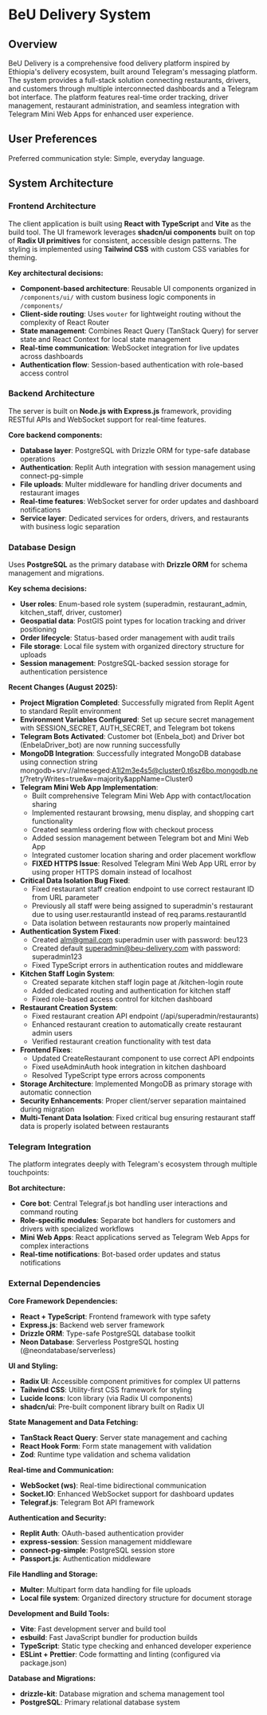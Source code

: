 # BeU Delivery System

## Overview

BeU Delivery is a comprehensive food delivery platform inspired by Ethiopia's delivery ecosystem, built around Telegram's messaging platform. The system provides a full-stack solution connecting restaurants, drivers, and customers through multiple interconnected dashboards and a Telegram bot interface. The platform features real-time order tracking, driver management, restaurant administration, and seamless integration with Telegram Mini Web Apps for enhanced user experience.

## User Preferences

Preferred communication style: Simple, everyday language.

## System Architecture

### Frontend Architecture
The client application is built using **React with TypeScript** and **Vite** as the build tool. The UI framework leverages **shadcn/ui components** built on top of **Radix UI primitives** for consistent, accessible design patterns. The styling is implemented using **Tailwind CSS** with custom CSS variables for theming.

**Key architectural decisions:**
- **Component-based architecture**: Reusable UI components organized in `/components/ui/` with custom business logic components in `/components/`
- **Client-side routing**: Uses `wouter` for lightweight routing without the complexity of React Router
- **State management**: Combines React Query (TanStack Query) for server state and React Context for local state management
- **Real-time communication**: WebSocket integration for live updates across dashboards
- **Authentication flow**: Session-based authentication with role-based access control

### Backend Architecture
The server is built on **Node.js with Express.js** framework, providing RESTful APIs and WebSocket support for real-time features.

**Core backend components:**
- **Database layer**: PostgreSQL with Drizzle ORM for type-safe database operations
- **Authentication**: Replit Auth integration with session management using connect-pg-simple
- **File uploads**: Multer middleware for handling driver documents and restaurant images
- **Real-time features**: WebSocket server for order updates and dashboard notifications
- **Service layer**: Dedicated services for orders, drivers, and restaurants with business logic separation

### Database Design
Uses **PostgreSQL** as the primary database with **Drizzle ORM** for schema management and migrations.

**Key schema decisions:**
- **User roles**: Enum-based role system (superadmin, restaurant_admin, kitchen_staff, driver, customer)
- **Geospatial data**: PostGIS point types for location tracking and driver positioning
- **Order lifecycle**: Status-based order management with audit trails
- **File storage**: Local file system with organized directory structure for uploads
- **Session management**: PostgreSQL-backed session storage for authentication persistence

**Recent Changes (August 2025):**
- **Project Migration Completed**: Successfully migrated from Replit Agent to standard Replit environment
- **Environment Variables Configured**: Set up secure secret management with SESSION_SECRET, AUTH_SECRET, and Telegram bot tokens
- **Telegram Bots Activated**: Customer bot (Enbela_bot) and Driver bot (EnbelaDriver_bot) are now running successfully
- **MongoDB Integration**: Successfully integrated MongoDB database using connection string mongodb+srv://almeseged:A1l2m3e4s5@cluster0.t6sz6bo.mongodb.net/?retryWrites=true&w=majority&appName=Cluster0
- **Telegram Mini Web App Implementation**: 
  - Built comprehensive Telegram Mini Web App with contact/location sharing
  - Implemented restaurant browsing, menu display, and shopping cart functionality
  - Created seamless ordering flow with checkout process
  - Added session management between Telegram bot and Mini Web App
  - Integrated customer location sharing and order placement workflow
  - **FIXED HTTPS Issue**: Resolved Telegram Mini Web App URL error by using proper HTTPS domain instead of localhost
- **Critical Data Isolation Bug Fixed**: 
  - Fixed restaurant staff creation endpoint to use correct restaurant ID from URL parameter
  - Previously all staff were being assigned to superadmin's restaurant due to using user.restaurantId instead of req.params.restaurantId
  - Data isolation between restaurants now properly maintained
- **Authentication System Fixed**: 
  - Created alm@gmail.com superadmin user with password: beu123
  - Created default superadmin@beu-delivery.com with password: superadmin123
  - Fixed TypeScript errors in authentication routes and middleware
- **Kitchen Staff Login System**: 
  - Created separate kitchen staff login page at /kitchen-login route
  - Added dedicated routing and authentication for kitchen staff
  - Fixed role-based access control for kitchen dashboard
- **Restaurant Creation System**: 
  - Fixed restaurant creation API endpoint (/api/superadmin/restaurants)
  - Enhanced restaurant creation to automatically create restaurant admin users
  - Verified restaurant creation functionality with test data
- **Frontend Fixes**: 
  - Updated CreateRestaurant component to use correct API endpoints
  - Fixed useAdminAuth hook integration in kitchen dashboard
  - Resolved TypeScript type errors across components
- **Storage Architecture**: Implemented MongoDB as primary storage with automatic connection
- **Security Enhancements**: Proper client/server separation maintained during migration
- **Multi-Tenant Data Isolation**: Fixed critical bug ensuring restaurant staff data is properly isolated between restaurants

### Telegram Integration
The platform integrates deeply with Telegram's ecosystem through multiple touchpoints:

**Bot architecture:**
- **Core bot**: Central Telegraf.js bot handling user interactions and command routing
- **Role-specific modules**: Separate bot handlers for customers and drivers with specialized workflows
- **Mini Web Apps**: React applications served as Telegram Web Apps for complex interactions
- **Real-time notifications**: Bot-based order updates and status notifications

### External Dependencies

**Core Framework Dependencies:**
- **React + TypeScript**: Frontend framework with type safety
- **Express.js**: Backend web server framework
- **Drizzle ORM**: Type-safe PostgreSQL database toolkit
- **Neon Database**: Serverless PostgreSQL hosting (@neondatabase/serverless)

**UI and Styling:**
- **Radix UI**: Accessible component primitives for complex UI patterns
- **Tailwind CSS**: Utility-first CSS framework for styling
- **Lucide Icons**: Icon library (via Radix UI components)
- **shadcn/ui**: Pre-built component library built on Radix UI

**State Management and Data Fetching:**
- **TanStack React Query**: Server state management and caching
- **React Hook Form**: Form state management with validation
- **Zod**: Runtime type validation and schema validation

**Real-time and Communication:**
- **WebSocket (ws)**: Real-time bidirectional communication
- **Socket.IO**: Enhanced WebSocket support for dashboard updates
- **Telegraf.js**: Telegram Bot API framework

**Authentication and Security:**
- **Replit Auth**: OAuth-based authentication provider
- **express-session**: Session management middleware
- **connect-pg-simple**: PostgreSQL session store
- **Passport.js**: Authentication middleware

**File Handling and Storage:**
- **Multer**: Multipart form data handling for file uploads
- **Local file system**: Organized directory structure for document storage

**Development and Build Tools:**
- **Vite**: Fast development server and build tool
- **esbuild**: Fast JavaScript bundler for production builds
- **TypeScript**: Static type checking and enhanced developer experience
- **ESLint + Prettier**: Code formatting and linting (configured via package.json)

**Database and Migrations:**
- **drizzle-kit**: Database migration and schema management tool
- **PostgreSQL**: Primary relational database system